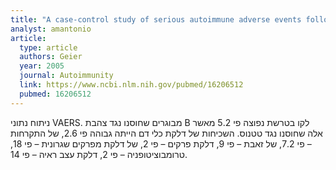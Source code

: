 ```yaml
---
title: "A case-control study of serious autoimmune adverse events following hepatitis B immunization"
analyst: amantonio
article:
  type: article
  authors: Geier
  year: 2005
  journal: Autoimmunity
  link: https://www.ncbi.nlm.nih.gov/pubmed/16206512
  pubmed: 16206512
---
```


ניתוח נתוני VAERS. מבוגרים שחוסנו נגד צהבת B לקו בטרשת נפוצה פי 5.2 מאשר אלה שחוסנו נגד טטנוס. השכיחות של דלקת כלי דם הייתה גבוהה פי 2.6, של התקרחות – פי 7.2, של זאבת – פי 9, דלקת פרקים – פי 2, של דלקת מפרקים שגרונית – פי 18, טרומבוציטופניה – פי 2, דלקת עצב ראיה – פי 14.

